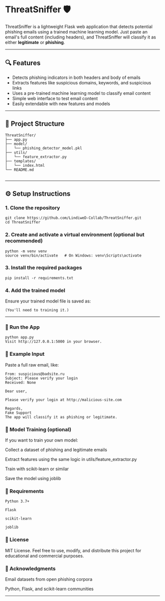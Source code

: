 # ThreatSniffer 🛡️

ThreatSniffer is a lightweight Flask web application that detects potential phishing emails using a trained machine learning model. Just paste an email's full content (including headers), and ThreatSniffer will classify it as either **legitimate** or **phishing**.

---

## 🔍 Features

-  Detects phishing indicators in both headers and body of emails
-  Extracts features like suspicious domains, keywords, and suspicious links
-  Uses a pre-trained machine learning model to classify email content
-  Simple web interface to test email content
-  Easily extendable with new features and models

---

## 📁 Project Structure
```
ThreatSniffer/
├── app.py                      
├── model/
│   └── phishing_detector_model.pkl  
├── utils/
│   └── feature_extractor.py    
├── templates/
│   └── index.html              
└── README.md                   


```
---

## ⚙️ Setup Instructions

### 1. Clone the repository

```
git clone https://github.com/LindiweD-Collab/ThreatSniffer.git
cd ThreatSniffer
```

### 2. Create and activate a virtual environment (optional but recommended)
```
python -m venv venv
source venv/bin/activate   # On Windows: venv\Scripts\activate
```

### 3. Install the required packages
```
pip install -r requirements.txt
```

### 4. Add the trained model
Ensure your trained model file is saved as:

```model/phishing_detector_model.pkl
(You'll need to training it.)
```

---

### 🚀 Run the App
```
python app.py
Visit http://127.0.0.1:5000 in your browser.
```

### 🧪 Example Input
Paste a full raw email, like:

```
From: suspicious@badsite.ru
Subject: Please verify your login
Received: None

Dear user,

Please verify your login at http://malicious-site.com

Regards,
Fake Support
The app will classify it as phishing or legitimate.
```

### 🧠 Model Training (optional)
If you want to train your own model:

Collect a dataset of phishing and legitimate emails

Extract features using the same logic in utils/feature_extractor.py

Train with scikit-learn or similar

Save the model using joblib

### 📌 Requirements
```
Python 3.7+

Flask

scikit-learn

joblib
```
### 📄 License

MIT License. Feel free to use, modify, and distribute this project for educational and commercial purposes.


### 🙌 Acknowledgments
Email datasets from open phishing corpora

Python, Flask, and scikit-learn communities



---








